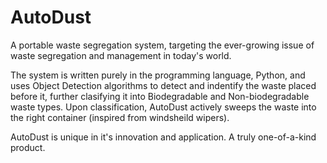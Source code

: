 # AutoDust

A portable waste segregation system, targeting the ever-growing issue of waste segregation and management in today's world.

The system is written purely in the programming language, Python, and uses Object Detection algorithms to detect and indentify the waste placed before it, further clasifying it into Biodegradable and Non-biodegradable waste types. Upon classification, AutoDust actively sweeps the waste into the right container (inspired from windsheild wipers).

AutoDust is unique in it's innovation and application. A truly one-of-a-kind product.
